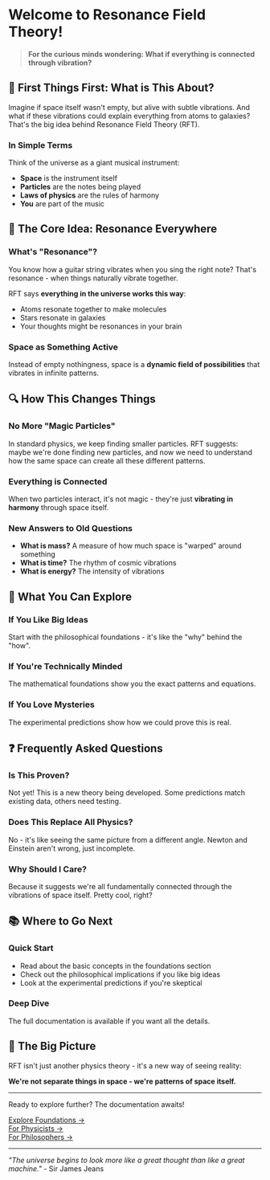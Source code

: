 # Welcome to Resonance Field Theory!

> **For the curious minds wondering: What if everything is connected through vibration?**

## 🤔 First Things First: What is This About?

Imagine if space itself wasn't empty, but alive with subtle vibrations. And what if these vibrations could explain everything from atoms to galaxies? That's the big idea behind Resonance Field Theory (RFT).

### In Simple Terms

Think of the universe as a giant musical instrument:
- **Space** is the instrument itself
- **Particles** are the notes being played  
- **Laws of physics** are the rules of harmony
- **You** are part of the music

## 🎵 The Core Idea: Resonance Everywhere

### What's "Resonance"?
You know how a guitar string vibrates when you sing the right note? That's resonance - when things naturally vibrate together.

RFT says **everything in the universe works this way**:
- Atoms resonate together to make molecules
- Stars resonate in galaxies
- Your thoughts might be resonances in your brain

### Space as Something Active
Instead of empty nothingness, space is a **dynamic field of possibilities** that vibrates in infinite patterns.

## 🔍 How This Changes Things

### No More "Magic Particles"
In standard physics, we keep finding smaller particles. RFT suggests: maybe we're done finding new particles, and now we need to understand how the same space can create all these different patterns.

### Everything is Connected
When two particles interact, it's not magic - they're just **vibrating in harmony** through space itself.

### New Answers to Old Questions
- **What is mass?** A measure of how much space is "warped" around something
- **What is time?** The rhythm of cosmic vibrations  
- **What is energy?** The intensity of vibrations

## 🚀 What You Can Explore

### If You Like Big Ideas
Start with the philosophical foundations - it's like the "why" behind the "how".

### If You're Technically Minded  
The mathematical foundations show you the exact patterns and equations.

### If You Love Mysteries
The experimental predictions show how we could prove this is real.

## ❓ Frequently Asked Questions

### Is This Proven?
Not yet! This is a new theory being developed. Some predictions match existing data, others need testing.

### Does This Replace All Physics?
No - it's like seeing the same picture from a different angle. Newton and Einstein aren't wrong, just incomplete.

### Why Should I Care?
Because it suggests we're all fundamentally connected through the vibrations of space itself. Pretty cool, right?

## 📚 Where to Go Next

### Quick Start
- Read about the basic concepts in the foundations section
- Check out the philosophical implications if you like big ideas
- Look at the experimental predictions if you're skeptical

### Deep Dive
The full documentation is available if you want all the details.

## 🌟 The Big Picture

RFT isn't just another physics theory - it's a new way of seeing reality:

**We're not separate things in space - we're patterns of space itself.**

---

Ready to explore further? The documentation awaits!

[Explore Foundations →](../docs/foundations/RFT_01_Mathematical_Foundations.md)  
[For Physicists →](./physicists.md)  
[For Philosophers →](./philosophers.md)

---

*"The universe begins to look more like a great thought than like a great machine."* - Sir James Jeans
